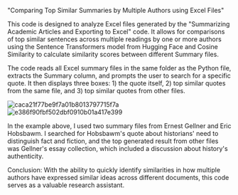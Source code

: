 "Comparing Top Similar Summaries by Multiple Authors using Excel Files"

This code is designed to analyze Excel files generated by the "Summarizing Academic Articles and Exporting to Excel" code. It allows for comparisons of top similar sentences across multiple readings by one or more authors using the Sentence Transformers model from Hugging Face and Cosine Similarity to calculate similarity scores between different Summary files.

The code reads all Excel summary files in the same folder as the Python file, extracts the Summary column, and prompts the user to search for a specific quote. It then displays three boxes: 1) the quote itself, 2) top similar quotes from the same file, and 3) top similar quotes from other files.

![caca21f77be9f7a01b8013797715f7a](https://user-images.githubusercontent.com/49746651/235325462-b27bd2c4-9f62-4836-9043-451ae8e2cf71.png)
![e386f90fbf502dbf0910b01a417e399](https://user-images.githubusercontent.com/49746651/235325464-594462ee-ada1-4445-beb3-4b4d9378a736.png)

In the example above, I used two summary files from Ernest Gellner and Eric Hobsbawm. I searched for Hobsbawm's quote about historians' need to distinguish fact and fiction, and the top generated result from other files was Gellner's essay collection, which included a discussion about history's authenticity.

Conclusion: With the ability to quickly identify similarities in how multiple authors have expressed similar ideas across different documents, this code serves as a valuable research assistant.
